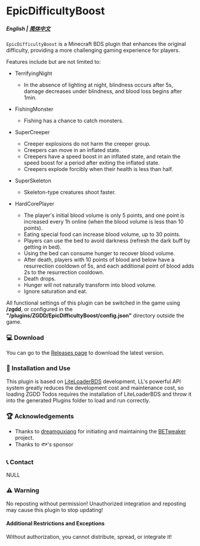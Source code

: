 # EpicDifficultyBoost
<p align="center">
</p>

##### English | [简体中文](README_zh.md)

`EpicDifficultyBoost` is a Minecraft BDS plugin that enhances the original difficulty, providing a more challenging gaming experience for players.</br>

Features include but are not limited to:

- TerrifyingNight
  - In the absence of lighting at night, blindness occurs after 5s, damage decreases under blindness, and blood loss begins after 1min.

- FishingMonster
  - Fishing has a chance to catch monsters.

- SuperCreeper
  - Creeper explosions do not harm the creeper group.
  - Creepers can move in an inflated state.
  - Creepers have a speed boost in an inflated state, and retain the speed boost for a period after exiting the inflated state.
  - Creepers explode forcibly when their health is less than half.

- SuperSkeleton
  - Skeleton-type creatures shoot faster.

- HardCorePlayer
  - The player's initial blood volume is only 5 points, and one point is increased every 1h online (when the blood volume is less than 10 points).
  - Eating special food can increase blood volume, up to 30 points.
  - Players can use the bed to avoid darkness (refresh the dark buff by getting in bed).
  - Using the bed can consume hunger to recover blood volume.
  - After death, players with 10 points of blood and below have a resurrection cooldown of 5s, and each additional point of blood adds 2s to the resurrection cooldown.
  - Death drops.
  - Hunger will not naturally transform into blood volume.
  - Ignore saturation and eat.

All functional settings of this plugin can be switched in the game using **/zgdd**, or configured in the **"/plugins/ZGDD/EpicDifficultyBoost/config.json"** directory outside the game.

### 💻 Download

You can go to the [Releases page](https://github.com/dofes/ZGDD-EpicDifficultyBoost/releases) to download the latest version.

### 🎯 Installation and Use

This plugin is based on [LiteLoaderBDS](https://github.com/LiteLDev/LiteLoaderBDS) development, LL's powerful API system greatly reduces the development cost and maintenance cost, so loading ZGDD Todos requires the installation of LiteLoaderBDS and throw it into the generated Plugins folder to load and run correctly.

### 🏆 Acknowledgements

- Thanks to [dreamguxiang](https://github.com/dreamguxiang) for initiating and maintaining the [BETweaker](https://github.com/dreamguxiang/BETweaker) project.
- Thanks to 🐟's sponsor

### 📞 Contact

NULL

### ⚠️ Warning

No reposting without permission! Unauthorized integration and reposting may cause this plugin to stop updating!

#### Additional Restrictions and Exceptions

Without authorization, you cannot distribute, spread, or integrate it!
